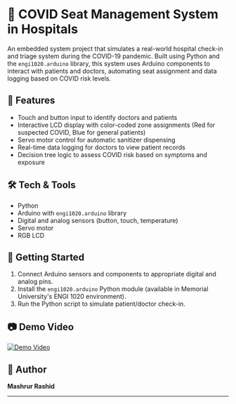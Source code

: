 
# 🏥 COVID Seat Management System in Hospitals

An embedded system project that simulates a real-world hospital check-in and triage system during the COVID-19 pandemic. Built using Python and the `engi1020.arduino` library, this system uses Arduino components to interact with patients and doctors, automating seat assignment and data logging based on COVID risk levels.

## 🔧 Features
- Touch and button input to identify doctors and patients
- Interactive LCD display with color-coded zone assignments (Red for suspected COVID, Blue for general patients)
- Servo motor control for automatic sanitizer dispensing
- Real-time data logging for doctors to view patient records
- Decision tree logic to assess COVID risk based on symptoms and exposure

## 🛠️ Tech & Tools
- Python
- Arduino with `engi1020.arduino` library
- Digital and analog sensors (button, touch, temperature)
- Servo motor
- RGB LCD

## 🚀 Getting Started
1. Connect Arduino sensors and components to appropriate digital and analog pins.
2. Install the `engi1020.arduino` Python module (available in Memorial University's ENGI 1020 environment).
3. Run the Python script to simulate patient/doctor check-in.

## 📷 Demo Video
[![Demo Video]()]((https://youtu.be/4b2XtwZeXCE))

## 👤 Author
**Mashrur Rashid**  
 


---
